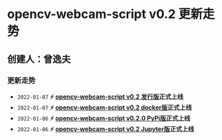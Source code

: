 # opencv-webcam-script v0.2 更新走势

## 创建人：曾逸夫



### 更新走势

- `2022-01-07` **:zap: [opencv-webcam-script v0.2 发行版](https://gitee.com/CV_Lab/opencv_webcam/releases/v0.2)正式上线**
- `2022-01-07` **:zap: [opencv-webcam-script v0.2 docker版](https://hub.docker.com/r/zengdockerdocker/opencv-webcam-script)正式上线**
- `2022-01-06` **:zap: [opencv-webcam-script v0.2.0 PyPi版](https://pypi.org/project/opencv-webcam-script/0.2.0/)正式上线**
- `2022-01-06` **:zap: [opencv-webcam-script v0.2 Jupyter版](https://gitee.com/CV_Lab/opencv_webcam/blob/master/tutorial/ows_jupyter.ipynb)正式上线**